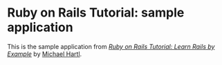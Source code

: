 # Ruby on Rails Tutorial: sample application

This is the sample application from [*Ruby on Rails Tutorial: Learn Rails by Example*](http://railstutorial.org/) by 
[Michael Hartl](http://michaelhartl.com).